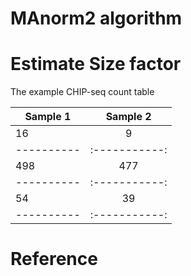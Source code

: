 # MAnorm2 algorithm 


# Estimate Size factor

The example CHIP-seq count table

| Sample 1   | Sample 2       | 
| ---------- | :-----------:  | 
| 16         |      9         |
| ---------- | :-----------:  | 
| 498        |     477        | 
| ---------- | :-----------:  | 
| 54         |      39        |
| ---------- | :-----------:  | 

# Reference




